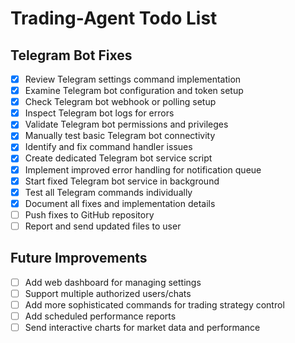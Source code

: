 # Trading-Agent Todo List

## Telegram Bot Fixes
- [x] Review Telegram settings command implementation
- [x] Examine Telegram bot configuration and token setup
- [x] Check Telegram bot webhook or polling setup
- [x] Inspect Telegram bot logs for errors
- [x] Validate Telegram bot permissions and privileges
- [x] Manually test basic Telegram bot connectivity
- [x] Identify and fix command handler issues
- [x] Create dedicated Telegram bot service script
- [x] Implement improved error handling for notification queue
- [x] Start fixed Telegram bot service in background
- [x] Test all Telegram commands individually
- [x] Document all fixes and implementation details
- [ ] Push fixes to GitHub repository
- [ ] Report and send updated files to user

## Future Improvements
- [ ] Add web dashboard for managing settings
- [ ] Support multiple authorized users/chats
- [ ] Add more sophisticated commands for trading strategy control
- [ ] Add scheduled performance reports
- [ ] Send interactive charts for market data and performance
